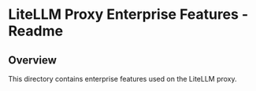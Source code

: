 # LiteLLM Proxy Enterprise Features - Readme

## Overview

This directory contains enterprise features used on the LiteLLM proxy.

